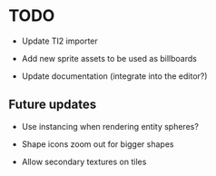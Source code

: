 # TODO

- Update TI2 importer

- Add new sprite assets to be used as billboards

- Update documentation (integrate into the editor?)

## Future updates

- Use instancing when rendering entity spheres?

- Shape icons zoom out for bigger shapes

- Allow secondary textures on tiles

